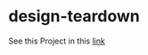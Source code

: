 # design-teardown

See this Project in this [link](https://jsalvadorpp.github.io/design-teardown/)

